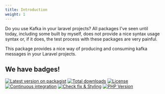 ```yaml
---
title: Introduction
weight: 1
---
```


Do you use Kafka in your laravel projects? All packages I've seen until today, including some built by myself, does not provide a nice syntax usage syntax or, if it does, the test process with these packages are very painful.

This package provides a nice way of producing and consuming kafka messages in your Laravel projects.

## We have badges!

<section class="article_badges">
    <a href="https://packagist.org/packages/mateusjunges/laravel-kafka"><img src="http://poser.pugx.org/mateusjunges/laravel-kafka/v" alt="Latest version on packagist"></a>
    <a href="https://poser.pugx.org/mateusjunges/laravel-kafka/downloads"><img src="http://poser.pugx.org/mateusjunges/laravel-kafka/downloads" alt="Total downloads"></a>
    <a href="https://github.com/mateusjunges/laravel-kafka/blob/master/LICENSE"><img src="https://img.shields.io/badge/license-MIT-brightgreen.svg?style=flat" alt="License"></a>
    <a href="https://github.com/mateusjunges/laravel-kafka/actions/workflows/run-tests.yml"><img src="https://github.com/mateusjunges/laravel-kafka/actions/workflows/run-tests.yml/badge.svg" alt="Continuous integration"></a>
    <a href="https://github.com/mateusjunges/laravel-kafka/actions/workflows/php-cs-fixer.yml"><img src="https://github.com/mateusjunges/laravel-kafka/actions/workflows/php-cs-fixer.yml/badge.svg" alt="Check fix & Styling"></a>
    <a href="https://packagist.org/packages/mateusjunges/laravel-kafka"><img src="http://poser.pugx.org/mateusjunges/laravel-kafka/require/php" alt="PHP Version"></a>
</section>